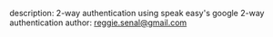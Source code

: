 description: 2-way authentication using speak easy's google 2-way authentication
author: reggie.senal@gmail.com
